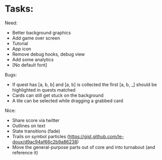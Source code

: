 
# Tasks:

Need:
* Better background graphics
* Add game over screen
* Tutorial
* App icon
* Remove debug hooks, debug view
* Add some analytics
* [No default font]

Bugs:
* If quest has [a, b, b] and [a, b] is collected the first [a, b, _] should be highlighted in quests matched
* Cards can still get stuck on the background
* A tile can be selected while dragging a grabbed card

Nice:
* Share score via twitter
* Outlines on text
* State transitions (fade)
* Trails on symbol particles (https://gist.github.com/le-doux/d9ac94af66c2b9a86238)
* Move the general-purpose parts out of core and into turnabout (and reference it)